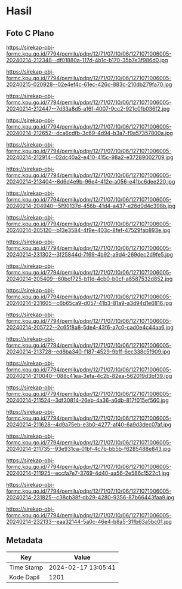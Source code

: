 # Hasil

## Foto C Plano

https://sirekap-obj-formc.kpu.go.id/7794/pemilu/pdpr/12/71/07/10/06/1271071006005-20240214-212348--df01880a-117d-4b1c-b170-35b7e3f986d0.jpg

https://sirekap-obj-formc.kpu.go.id/7794/pemilu/pdpr/12/71/07/10/06/1271071006005-20240215-020928--02e4ef4c-61ec-426c-883c-210db279fa70.jpg

https://sirekap-obj-formc.kpu.go.id/7794/pemilu/pdpr/12/71/07/10/06/1271071006005-20240214-212447--7d33a8d5-a16f-4007-9cc2-921c0fb036f2.jpg

https://sirekap-obj-formc.kpu.go.id/7794/pemilu/pdpr/12/71/07/10/06/1271071006005-20240214-212652--dca6cdfb-3c69-4d94-b3a7-f9a57357800a.jpg

https://sirekap-obj-formc.kpu.go.id/7794/pemilu/pdpr/12/71/07/10/06/1271071006005-20240214-212914--02dc40a2-e410-415c-98a2-e37289002709.jpg

https://sirekap-obj-formc.kpu.go.id/7794/pemilu/pdpr/12/71/07/10/06/1271071006005-20240214-213404--8d6d4e9b-96e4-412e-a056-e41bc6dee220.jpg

https://sirekap-obj-formc.kpu.go.id/7794/pemilu/pdpr/12/71/07/10/06/1271071006005-20240214-204940--5f90137d-456b-41d4-a437-e26d0d4c398b.jpg

https://sirekap-obj-formc.kpu.go.id/7794/pemilu/pdpr/12/71/07/10/06/1271071006005-20240214-205120--b13e3584-4f9e-403c-8fef-47529fab893e.jpg

https://sirekap-obj-formc.kpu.go.id/7794/pemilu/pdpr/12/71/07/10/06/1271071006005-20240214-231302--3f25844d-7f69-4b92-a9d4-269dec2d9fe5.jpg

https://sirekap-obj-formc.kpu.go.id/7794/pemilu/pdpr/12/71/07/10/06/1271071006005-20240214-205409--60bcf725-b11d-4cb0-b0cf-a8587532d852.jpg

https://sirekap-obj-formc.kpu.go.id/7794/pemilu/pdpr/12/71/07/10/06/1271071006005-20240214-231605--c6b65ca9-d057-41b3-81a9-a3d94d1e6816.jpg

https://sirekap-obj-formc.kpu.go.id/7794/pemilu/pdpr/12/71/07/10/06/1271071006005-20240214-205722--2c65f8a8-5de4-43f6-a7c0-cad0e4c44aa6.jpg

https://sirekap-obj-formc.kpu.go.id/7794/pemilu/pdpr/12/71/07/10/06/1271071006005-20240214-213728--ed8ba340-f187-4529-9bff-6ec338c5f909.jpg

https://sirekap-obj-formc.kpu.go.id/7794/pemilu/pdpr/12/71/07/10/06/1271071006005-20240214-210040--088c41ea-3efa-4c2b-82ea-562019d3bf39.jpg

https://sirekap-obj-formc.kpu.go.id/7794/pemilu/pdpr/12/71/07/10/06/1271071006005-20240214-211524--3df30814-26eb-4a36-a6db-817f015ef560.jpg

https://sirekap-obj-formc.kpu.go.id/7794/pemilu/pdpr/12/71/07/10/06/1271071006005-20240214-211628--4d9a75eb-e3b0-4277-af40-6a9d3dec07af.jpg

https://sirekap-obj-formc.kpu.go.id/7794/pemilu/pdpr/12/71/07/10/06/1271071006005-20240214-211735--93e931ca-01bf-4c7b-bb5b-f6285488e843.jpg

https://sirekap-obj-formc.kpu.go.id/7794/pemilu/pdpr/12/71/07/10/06/1271071006005-20240214-211925--eccfa7e7-3769-4d40-aa56-2e586c1522c1.jpg

https://sirekap-obj-formc.kpu.go.id/7794/pemilu/pdpr/12/71/07/10/06/1271071006005-20240214-231825--c38cb38f-db29-4280-9356-87b66443faa9.jpg

https://sirekap-obj-formc.kpu.go.id/7794/pemilu/pdpr/12/71/07/10/06/1271071006005-20240214-232133--eaa32144-5a0c-46e4-b8a5-31fb63a5bc01.jpg


## Metadata

| Key        | Value               |
| ---------- | ------------------- |
| Time Stamp | 2024-02-17 13:05:41 |
| Kode Dapil | 1201                |



